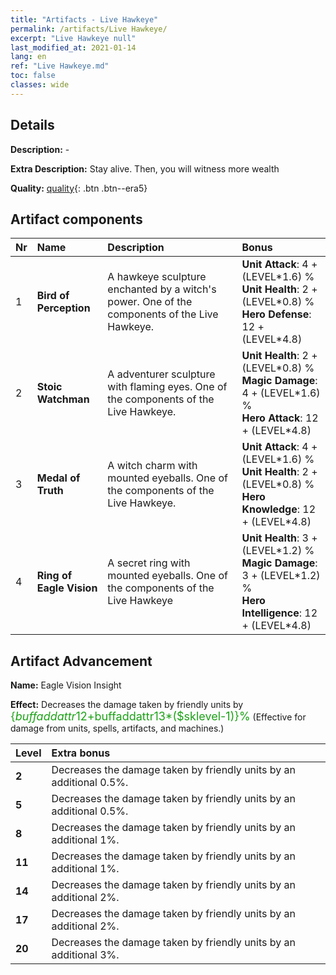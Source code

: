 ```yaml
---
title: "Artifacts - Live Hawkeye"
permalink: /artifacts/Live Hawkeye/
excerpt: "Live Hawkeye null"
last_modified_at: 2021-01-14
lang: en
ref: "Live Hawkeye.md"
toc: false
classes: wide
---
```

## Details

 **Description:** -

 **Extra Description:** Stay alive. Then, you will witness more wealth

 **Quality:** [quality](#artifact-components){: .btn .btn--era5}



## Artifact components

  |  Nr  |    Name  |  Description | Bonus | 
  |:-----|:---------|:-------------|:------| 
  | 1 | **Bird of Perception** | A hawkeye sculpture enchanted by a witch's power. One of the components of the Live Hawkeye. | **Unit Attack**: 4 + (LEVEL\*1.6) %<br/>**Unit Health**: 2 + (LEVEL\*0.8) %<br/>**Hero Defense**: 12 + (LEVEL\*4.8) | 
  | 2 | **Stoic Watchman** | A adventurer sculpture with flaming eyes. One of the components of the Live Hawkeye. | **Unit Health**: 2 + (LEVEL\*0.8) %<br/>**Magic Damage**: 4 + (LEVEL\*1.6) %<br/>**Hero Attack**: 12 + (LEVEL\*4.8) | 
  | 3 | **Medal of Truth** | A witch charm with mounted eyeballs. One of the components of the Live Hawkeye. | **Unit Attack**: 4 + (LEVEL\*1.6) %<br/>**Unit Health**: 2 + (LEVEL\*0.8) %<br/>**Hero Knowledge**: 12 + (LEVEL\*4.8) | 
  | 4 | **Ring of Eagle Vision** | A secret ring with mounted eyeballs. One of the components of the Live Hawkeye | **Unit Health**: 3 + (LEVEL\*1.2) %<br/>**Magic Damage**: 3 + (LEVEL\*1.2) %<br/>**Hero Intelligence**: 12 + (LEVEL\*4.8) | 


## Artifact Advancement

 **Name:** Eagle Vision Insight

 **Effect:** Decreases the damage taken by friendly units by <span style="color: #1ca216;font-size:18px">{$buffaddattr12+$buffaddattr13*($sklevel-1)}%</span> (Effective for damage from units, spells, artifacts, and machines.)

  |  Level  |    Extra bonus  | 
  |:--------|:----------------| 
  | **2** | Decreases the damage taken by friendly units by an additional 0.5%. | 
  | **5** | Decreases the damage taken by friendly units by an additional 0.5%. | 
  | **8** | Decreases the damage taken by friendly units by an additional 1%. | 
  | **11** | Decreases the damage taken by friendly units by an additional 1%. | 
  | **14** | Decreases the damage taken by friendly units by an additional 2%. | 
  | **17** | Decreases the damage taken by friendly units by an additional 2%. | 
  | **20** | Decreases the damage taken by friendly units by an additional 3%. | 
